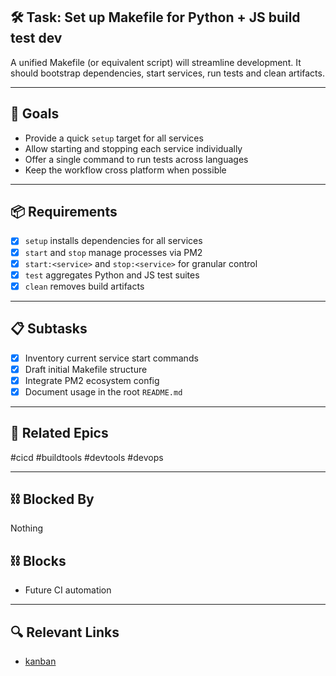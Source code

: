 ## 🛠️ Task: Set up Makefile for Python + JS build test dev

A unified Makefile (or equivalent script) will streamline development. It should bootstrap dependencies, start services, run tests and clean artifacts.

---

## 🎯 Goals
- Provide a quick `setup` target for all services
- Allow starting and stopping each service individually
- Offer a single command to run tests across languages
- Keep the workflow cross platform when possible

---

## 📦 Requirements
- [x] `setup` installs dependencies for all services
- [x] `start` and `stop` manage processes via PM2
- [x] `start:<service>` and `stop:<service>` for granular control
- [x] `test` aggregates Python and JS test suites
- [x] `clean` removes build artifacts

---

## 📋 Subtasks
- [x] Inventory current service start commands
- [x] Draft initial Makefile structure
- [x] Integrate PM2 ecosystem config
- [x] Document usage in the root `README.md`

---

## 🔗 Related Epics
#cicd #buildtools #devtools #devops

---

## ⛓️ Blocked By
Nothing

## ⛓️ Blocks
- Future CI automation

---

## 🔍 Relevant Links
- [kanban](../boards/kanban.md)
